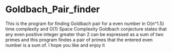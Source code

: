 # Goldbach_Pair_finder
This is the program for finding Goldbach pair for a even number in O(n^1.5) time complexity and O(1) Space Complexity
Goldbach conjecture states that any even positive integer greater than 2 can be expressed as a sum of two primes and this program findes a pair of primes that the entered even number is a sum of.
I hope you like and enjoy it
